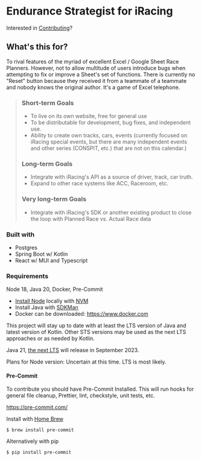 # Endurance Strategist for iRacing

Interested in [Contributing](Contributing.md)?

## What's this for?

To rival features of the myriad of excellent Excel / Google Sheet Race
Planners. However, not to allow multitude of users introduce bugs
when attempting to fix or improve a Sheet's set of functions.
There is currently no "Reset" button because they received it from
a teammate of a teammate and nobody knows the original author.
It's a game of Excel telephone.

<blockquote style="margin-left:25px">

### Short-term Goals

* To live on its own website, free for general use
* To be distributable for development, bug fixes, and independent use.
* Ability to create own tracks, cars, events (currently focused on iRacing special events, but there are many independent events and other series (CONSPIT, etc.) that are not on this calendar.)

### Long-term Goals

* Integrate with iRacing's API as a source of driver, track, car truth.
* Expand to other race systems like ACC, Raceroom, etc.

### Very long-term Goals

* Integrate with iRacing's SDK or another existing product to close the loop with Planned Race vs. Actual Race data
</blockquote>

### Built with

* Postgres
* Spring Boot w/ Kotlin
* React w/ MUI and Typescript

### Requirements

Node 18, Java 20, Docker, Pre-Commit

* [Install Node](https://heynode.com/tutorial/install-nodejs-locally-nvm/) locally with [NVM](https://github.com/nvm-sh/nvm)
* Install Java with [SDKMan](https://sdkman.io/install)
* Docker can be downloaded: https://www.docker.com

This project will stay up to date with at least the LTS version
of Java and latest version of Kotlin. Other STS versions may be
used as the next LTS approaches or as needed by Kotlin. 

Java 21, [the next LTS](https://www.infoworld.com/article/3689880/jdk-21-the-new-features-in-java-21.html) will release in September 2023.

Plans for Node version: Uncertain at this time. LTS is most likely.

#### Pre-Commit

To contribute you should have Pre-Commit Installed.
This will run hooks for general file cleanup, Prettier,
lint, checkstyle, unit tests, etc.

https://pre-commit.com/

Install with [Home Brew](https://formulae.brew.sh/formula/pre-commit)

    $ brew install pre-commit

Alternatively with pip

    $ pip install pre-commit





